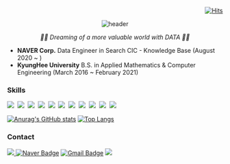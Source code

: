 <div align=right>
  
[![Hits](https://hits.seeyoufarm.com/api/count/incr/badge.svg?url=https%3A%2F%2Fgithub.com%2Fheehehe&count_bg=%23686060&title_bg=%23090909&icon=github.svg&icon_color=%23E7E7E7&title=hits&edge_flat=false)](https://hits.seeyoufarm.com)
  
</div>

<div align=center>

![header](https://capsule-render.vercel.app/api?type=waving&color=gradient&height=200&section=header&text=Welcome%20to%20heehehe's%20Github&fontSize=55&animation=twinkling)

</div>

<div align=center>
  
_👩‍💻 Dreaming of a more valuable world with DATA 👩‍💻_

</div>

- **NAVER Corp.** Data Engineer in Search CIC - Knowledge Base (August 2020 ~ )
- **KyungHee University** B.S. in Applied Mathematics & Computer Engineering (March 2016 ~ February 2021)

### Skills

<img src="https://img.shields.io/badge/Python-3766AB?style=flat-square&logo=Python&logoColor=white"/>&nbsp;
<img src="https://img.shields.io/badge/Django-092E20?style=flat-square&logo=Django&logoColor=white"/>&nbsp;
<img src="https://img.shields.io/badge/Linux-FCC624?style=flat-square&logo=Linux&logoColor=white"/>&nbsp;
<img src="https://img.shields.io/badge/Jenkins-D24939?style=flat-square&logo=Jenkins&logoColor=white"/>&nbsp;
<img src="https://img.shields.io/badge/Airflow-017CEE?style=flat-square&logo=Apache Airflow&logoColor=white"/>&nbsp;
<img src="https://img.shields.io/badge/Tableau-E97627?style=flat-square&logo=Tableau&logoColor=white"/>&nbsp;
<img src="https://img.shields.io/badge/PyTorch-EE4C2C?style=flat-square&logo=PyTorch&logoColor=white"/>&nbsp;
<img src="https://img.shields.io/badge/R-276DC3?style=flat-square&logo=R&logoColor=white"/>&nbsp;
<img src="https://img.shields.io/badge/html-E34F26?style=flat-square&logo=HTML5&logoColor=white"/>&nbsp;
<img src="https://img.shields.io/badge/css-1572B6?style=flat-square&logo=CSS3&logoColor=white"/>&nbsp;
<img src="https://img.shields.io/badge/C++-00599C?style=flat-square&logo=C%2B%2B&logoColor=white"/>

[![Anurag's GitHub stats](https://github-readme-stats.vercel.app/api?username=heehehe)](https://github.com/anuraghazra/github-readme-stats) [![Top Langs](https://github-readme-stats.vercel.app/api/top-langs/?username=heehehe&layout=compact)](https://github.com/anuraghazra/github-readme-stats)

### Contact

<a href="https://www.linkedin.com/in/heeseon-cheon-a923b8175/"><img src="https://img.shields.io/badge/LinkedIn-0A66C2?style=flat-square&logo=LinkedIn&logoColor=white"/> [![Naver Badge](https://img.shields.io/badge/Naver-03C75A?style=flat-square&logo=Naver&logoColor=white&link=mailto:heeseon.cheon@navercorp.com)](mailto:heeseon.cheon@navercorp.com) [![Gmail Badge](https://img.shields.io/badge/Gmail-EA4335?style=flat-square&logo=Gmail&logoColor=white&link=mailto:heeseon0315@gmail.com)](mailto:heeseon0315@gmail.com) <a href="https://heehehe-ds.tistory.com/"><img src="https://img.shields.io/badge/Tistory-000000?style=flat-square"/>


<!--
**heehehe/heehehe** is a ✨ _special_ ✨ repository because its `README.md` (this file) appears on your GitHub profile.

<img src="https://img.shields.io/badge/[텍스트]-[컬러코드]?style=flat-square&logo=[simpleicons에서의_아이콘명]&logoColor=white"/>
![followers](https://img.shields.io/github/followers/heehehe?style=social)

Here are some ideas to get you started:

- 🔭 I’m currently working on ...
- 🌱 I’m currently learning ...
- 👯 I’m looking to collaborate on ...
- 🤔 I’m looking for help with ...
- 💬 Ask me about ...
- 📫 How to reach me: ...
- 😄 Pronouns: ...
- ⚡ Fun fact: ...
-->
